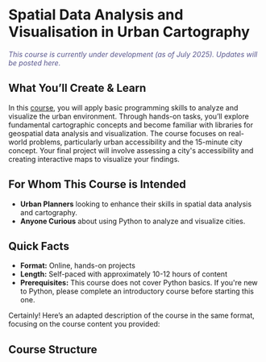 # Spatial Data Analysis and Visualisation in Urban Cartography

<p style="color:#58568E; font-style:italic">This course is currently under development (as of July 2025). Updates will be posted here.</p>

## What You’ll Create & Learn

In this [course](https://bella-mir.github.io/urbanCartoPy/intro.html), you will apply basic programming skills to analyze and visualize the urban environment. Through hands-on tasks, you’ll explore fundamental cartographic concepts and become familiar with libraries for geospatial data analysis and visualization. The course focuses on real-world problems, particularly urban accessibility and the 15-minute city concept. Your final project will involve assessing a city's accessibility and creating interactive maps to visualize your findings.

## For Whom This Course is Intended

- **Urban Planners** looking to enhance their skills in spatial data analysis and cartography.
- **Anyone Curious** about using Python to analyze and visualize cities.

## Quick Facts

- **Format:** Online, hands-on projects
- **Length:** Self-paced with approximately 10-12 hours of content
- **Prerequisites:** This course does not cover Python basics. If you're new to Python, please complete an introductory course before starting this one.

Certainly! Here’s an adapted description of the course in the same format, focusing on the course content you provided:

## Course Structure

```{tableofcontents}

```
